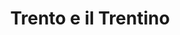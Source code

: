 ---
ref: sol-121-0017
title: ["Trento e il Trentino"]
author_name: ["unknown author"]
publisher: ["ENIT"]
year: "y1939"
origin: ["Italy"]
formats: ["brochure"]
disciplines: ["graphic-design"]
tags:
layout: artifact
status: ["scan"]
published: false
int_published: false
image_count:
date_added: 2023-06-16
batch:
---